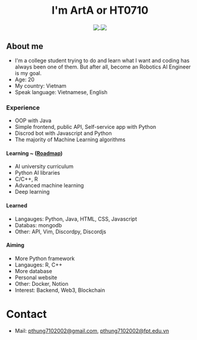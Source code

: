 <h1 align="center">I'm ArtA or HT0710</h1>

<p align="center">
<a href="https://github.com/anuraghazra/github-readme-stats">
  <img align="center" src="https://github-readme-stats.vercel.app/api?username=HT0710&show_icons=true&theme=dark"/>
  <img align="center" src="https://github-readme-stats.vercel.app/api/top-langs/?username=HT0710&langs_count=3&theme=dark"/>
</a>
</p>

## About me
- I'm a college student trying to do and learn what I want and coding has always been one of them. But after all, become an Robotics AI Engineer is my goal.
- Age: 20
- My country: Vietnam
- Speak language: Vietnamese, English

### Experience
- OOP with Java
- Simple frontend, public API, Self-service app with Python
- Discrod bot with Javascript and Python
- The majority of Machine Learning algorithms

#### Learning ~ ([Roadmap](https://i.am.ai/roadmap/#machine-learning-roadmap))
- AI university curriculum
- Python AI libraries
- C/C++, R
- Advanced machine learning
- Deep learning

#### Learned
- Langauges: Python, Java, HTML, CSS, Javascript
- Databas: mongodb
- Other: API, Vim, Discordpy, Discordjs

#### Aiming
- More Python framework
- Langauges: R, C++
- More database
- Personal website
- Other: Docker, Notion
- Interest: Backend, Web3, Blockchain

# Contact
- Mail: pthung7102002@gmail.com, pthung7102002@fpt.edu.vn
